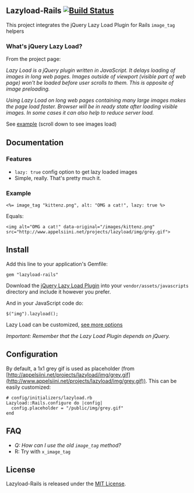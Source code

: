 ## Lazyload-Rails [![Build Status](https://travis-ci.org/jassa/lazyload-rails.png)](https://travis-ci.org/jassa/lazyload-rails)

This project integrates the jQuery Lazy Load Plugin
for Rails `image_tag` helpers

### What's jQuery Lazy Load?

From the project page:

*Lazy Load is a jQuery plugin written in JavaScript. It delays loading of images in long web pages. Images outside of viewport (visible part of web page) won't be loaded before user scrolls to them. This is opposite of image preloading.*

*Using Lazy Load on long web pages containing many large images makes the page load faster. Browser will be in ready state after loading visible images. In some cases it can also help to reduce server load.*

See [example](http://backbonejs.org/#examples) (scroll down to see images load)

## Documentation

### Features

* `lazy: true` config option to get lazy loaded images
* Simple, really. That's pretty much it.

### Example

    <%= image_tag "kittenz.png", alt: "OMG a cat!", lazy: true %>

Equals:

    <img alt="OMG a cat!" data-original="/images/kittenz.png" src="http://www.appelsiini.net/projects/lazyload/img/grey.gif">

## Install

Add this line to your application's Gemfile:

    gem "lazyload-rails"

Download the [jQuery Lazy Load Plugin](https://raw.github.com/tuupola/jquery_lazyload/master/jquery.lazyload.js)
into your `vendor/assets/javascripts` directory and include it however you prefer.

And in your JavaScript code do:

    $("img").lazyload();

Lazy Load can be customized, [see more options](http://www.appelsiini.net/projects/lazyload)

*Important: Remember that the Lazy Load Plugin depends on jQuery.*

## Configuration

By default, a 1x1 grey gif is used as placeholder (from [http://appelsiini.net/projects/lazyload/img/grey.gif](http://www.appelsiini.net/projects/lazyload/img/grey.gif)). This can be easily customized:

    # config/initializers/lazyload.rb
    Lazyload::Rails.configure do |config|
      config.placeholder = "/public/img/grey.gif"
    end

## FAQ

* *Q: How can I use the old `image_tag` method?*
* R: Try with `x_image_tag`

## License

Lazyload-Rails is released under the [MIT License](http://www.opensource.org/licenses/MIT).
